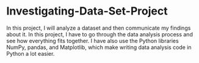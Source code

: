 # Investigating-Data-Set-Project
In this project, I will analyze a dataset and then communicate my findings about it.
In this project, I have to go through the data analysis process and see how everything fits together. I have also use the Python libraries NumPy, pandas, and Matplotlib, which make writing data analysis code in Python a lot easier.
